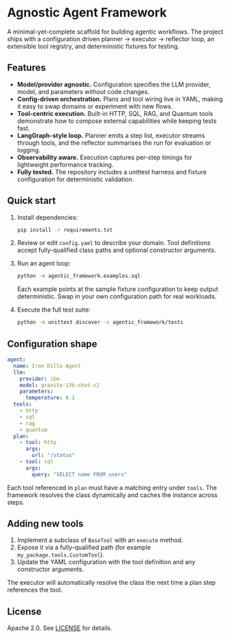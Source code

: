 # Agnostic Agent Framework

A minimal-yet-complete scaffold for building agentic workflows. The project
ships with a configuration driven planner → executor → reflector loop, an
extensible tool registry, and deterministic fixtures for testing.

## Features

- **Model/provider agnostic.** Configuration specifies the LLM provider,
  model, and parameters without code changes.
- **Config-driven orchestration.** Plans and tool wiring live in YAML, making it
  easy to swap domains or experiment with new flows.
- **Tool-centric execution.** Built-in HTTP, SQL, RAG, and Quantum tools
  demonstrate how to compose external capabilities while keeping tests fast.
- **LangGraph-style loop.** Planner emits a step list, executor streams through
  tools, and the reflector summarises the run for evaluation or logging.
- **Observability aware.** Execution captures per-step timings for lightweight
  performance tracking.
- **Fully tested.** The repository includes a unittest harness and fixture
  configuration for deterministic validation.

## Quick start

1. Install dependencies:

   ```bash
   pip install -r requirements.txt
   ```

2. Review or edit `config.yaml` to describe your domain. Tool definitions accept
   fully-qualified class paths and optional constructor arguments.

3. Run an agent loop:

   ```bash
   python -m agentic_framework.examples.sql
   ```

   Each example points at the sample fixture configuration to keep output
   deterministic. Swap in your own configuration path for real workloads.

4. Execute the full test suite:

   ```bash
   python -m unittest discover -s agentic_framework/tests
   ```

## Configuration shape

```yaml
agent:
  name: Iron Dillo Agent
  llm:
    provider: ibm
    model: granite-13b-chat-v2
    parameters:
      temperature: 0.1
  tools:
    - http
    - sql
    - rag
    - quantum
  plan:
    - tool: http
      args:
        url: "/status"
    - tool: sql
      args:
        query: "SELECT name FROM users"
```

Each tool referenced in `plan` must have a matching entry under `tools`. The
framework resolves the class dynamically and caches the instance across steps.

## Adding new tools

1. Implement a subclass of `BaseTool` with an `execute` method.
2. Expose it via a fully-qualified path (for example
   `my_package.tools.CustomTool`).
3. Update the YAML configuration with the tool definition and any constructor
   arguments.

The executor will automatically resolve the class the next time a plan step
references the tool.

## License

Apache 2.0. See [LICENSE](LICENSE) for details.
